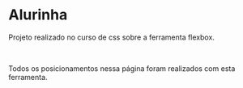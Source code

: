 <h1>Alurinha</h1>
<p>Projeto realizado no curso de css sobre a ferramenta flexbox.</p>
<br>
<p>Todos os posicionamentos nessa página foram realizados com esta ferramenta.</p>
